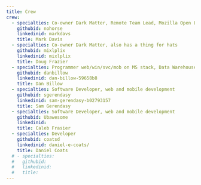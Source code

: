 ```yaml
---
title: Crew
crew:
  - specialties: Co-owner Dark Matter, Remote Team Lead, Mozilla Open Leader, Blazor Evangelist, has a thing for hats
    githubid: nohorse
    linkedinid: markdavs
    title: Mark Davis
  - specialties: Co-owner Dark Matter, also has a thing for hats
    githubid: mixlplix
    linkedinid: mixlplix
    title: Doug Frazier
  - specialties: Programmer web/win/svc/mob on MS stack, Data Warehouse/ETL on SQL Server/SSIS, ERP systems; MS Dynamics D365, AX, NAV, Oracle JDE
    githubid: danbillow
    linkedinid: dan-billow-59658b8
    title: Dan Billow
  - specialties: Software Developer, web and mobile development
    githubid: sgerendasy
    linkedinid: sam-gerendasy-b02793157
    title: Sam Gerendasy
  - specialties: Software Developer, web and mobile development
    githubid: Ubawesome
    linkedinid:
    title: Caleb Frasier
  - specialties: Developer
    githubid: coatsd
    linkedinid: daniel-e-coats/
    title: Daniel Coats
  # - specialties:
  #   githubid:
  #   linkedinid:
  #   title:
---
```

